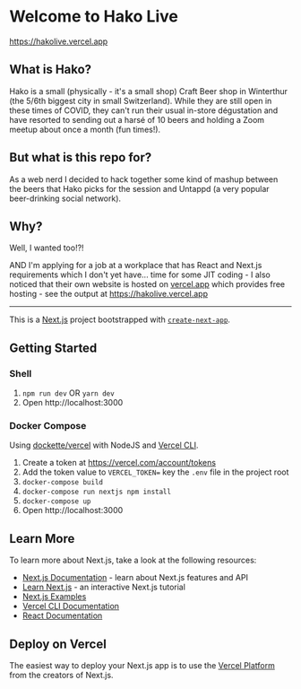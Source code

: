 # Welcome to Hako Live

https://hakolive.vercel.app

## What is Hako?

Hako is a small (physically - it's a small shop) Craft Beer shop in Winterthur (the 5/6th biggest city in small Switzerland). While they are still open in these times of COVID, they can't run their usual in-store dégustation and have resorted to sending out a harsé of 10 beers and holding a Zoom meetup about once a month (fun times!).

## But what is this repo for?

As a web nerd I decided to hack together some kind of mashup between the beers that Hako picks for the session and Untappd (a very popular beer-drinking social network).

## Why?

Well, I wanted too!?!

AND I'm applying for a job at a workplace that has React and Next.js requirements which I don't yet have... time for some JIT coding - I also noticed that their own website is hosted on [vercel.app](https://vercel.app/) which provides free hosting - see the output at https://hakolive.vercel.app

---

This is a [Next.js](https://nextjs.org/) project bootstrapped with [`create-next-app`](https://github.com/vercel/next.js/tree/canary/packages/create-next-app).

## Getting Started

### Shell

1. `npm run dev` OR `yarn dev`
1. Open http://localhost:3000

### Docker Compose

Using [dockette/vercel](https://github.com/dockette/vercel) with NodeJS and [Vercel CLI](https://vercel.com/docs/cli#commands/dev).

1. Create a token at https://vercel.com/account/tokens
1. Add the token value to `VERCEL_TOKEN=` key the `.env` file in the project root
1. `docker-compose build`
1. `docker-compose run nextjs npm install`
1. `docker-compose up`
1. Open http://localhost:3000

## Learn More

To learn more about Next.js, take a look at the following resources:

- [Next.js Documentation](https://nextjs.org/docs) - learn about Next.js features and API
- [Learn Next.js](https://nextjs.org/learn) - an interactive Next.js tutorial
- [Next.js Examples](https://github.com/vercel/next.js/tree/canary/examples)
- [Vercel CLI Documentation](https://vercel.com/docs/cli#commands/dev)
- [React Documentation](https://reactjs.org/docs/)

## Deploy on Vercel

The easiest way to deploy your Next.js app is to use the [Vercel Platform](https://vercel.com/import?utm_medium=default-template&filter=next.js&utm_source=create-next-app&utm_campaign=create-next-app-readme) from the creators of Next.js.
